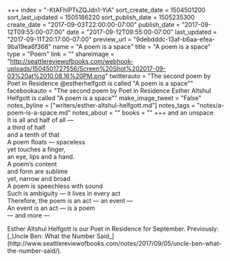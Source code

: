 +++
index = "-KtAFhlPTsZQJdn1-YiA"
sort_create_date = 1504501200
sort_last_updated = 1505186220
sort_publish_date = 1505235300
create_date = "2017-09-03T22:00:00-07:00"
publish_date = "2017-09-12T09:55:00-07:00"
date = "2017-09-12T09:55:00-07:00"
last_updated = "2017-09-11T20:17:00-07:00"
preview_url = "9debdddc-13af-b6aa-efea-9ba19ea6f368"
name = "A poem is a space"
title = "A poem is a space"
type = "Poem"
link = ""
shareimage = "http://seattlereviewofbooks.com/webhook-uploads/1504501727556/Screen%20Shot%202017-09-03%20at%2010.08.16%20PM.png"
twitterauto = "The second poem by Poet in Residence @estherhelfgott is called \"A poem is a space\""
facebookauto = "The second poem by Poet in Residence Esther Altshul Helfgott is called \"A poem is a space\""
make_image_tweet = "False"
notes_byline = ["writers/esther-altshul-helfgott.md"]
notes_tags = "notes/a-poem-is-a-space.md"
notes_about = ""
books = ""
+++
and an unspace<br>
It is all and half of all &mdash;<br>
a third of half<br>
and a tenth of that<br>
A poem floats &mdash; spaceless<br>
yet touches a finger,<br>
an eye, lips and a hand.<br>
A poem’s content<br>
and form are sublime<br>
yet, narrow and broad<br>
A poem is speechless with sound<br>
Such is ambiguity &mdash; it lives in every act<br>
Therefore, the poem is an act &mdash; an event &mdash; <br>
An event is an act &mdash; is a poem<br>
&mdash; and more &mdash;

<p class="poem-footer">
    Esther Altshul Helfgott is our Poet in Residence for September. Previously: [_Uncle Ben: What the Number Said_](http://www.seattlereviewofbooks.com/notes/2017/09/05/uncle-ben-what-the-number-said/).
</p>